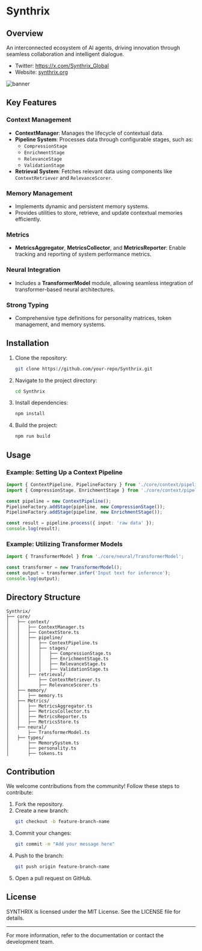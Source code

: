 # Synthrix

## Overview
An interconnected ecosystem of AI agents, driving innovation through seamless collaboration and intelligent dialogue.

- Twitter: https://x.com/Synthrix_Global
- Website: [synthrix.org](https://www.synthrix.org/)

![banner](https://github.com/user-attachments/assets/ecb236e6-2d08-4b35-8688-21e8c07e693d)

## Key Features

### Context Management
- **ContextManager**: Manages the lifecycle of contextual data.
- **Pipeline System**: Processes data through configurable stages, such as:
  - `CompressionStage`
  - `EnrichmentStage`
  - `RelevanceStage`
  - `ValidationStage`
- **Retrieval System**: Fetches relevant data using components like `ContextRetriever` and `RelevanceScorer`.

### Memory Management
- Implements dynamic and persistent memory systems.
- Provides utilities to store, retrieve, and update contextual memories efficiently.

### Metrics
- **MetricsAggregator**, **MetricsCollector**, and **MetricsReporter**: Enable tracking and reporting of system performance metrics.

### Neural Integration
- Includes a **TransformerModel** module, allowing seamless integration of transformer-based neural architectures.

### Strong Typing
- Comprehensive type definitions for personality matrices, token management, and memory systems.

## Installation

1. Clone the repository:
   ```bash
   git clone https://github.com/your-repo/Synthrix.git
   ```

2. Navigate to the project directory:
   ```bash
   cd Synthrix
   ```

3. Install dependencies:
   ```bash
   npm install
   ```

4. Build the project:
   ```bash
   npm run build
   ```

## Usage

### Example: Setting Up a Context Pipeline

```typescript
import { ContextPipeline, PipelineFactory } from './core/context/pipeline';
import { CompressionStage, EnrichmentStage } from './core/context/pipeline/stages';

const pipeline = new ContextPipeline();
PipelineFactory.addStage(pipeline, new CompressionStage());
PipelineFactory.addStage(pipeline, new EnrichmentStage());

const result = pipeline.process({ input: 'raw data' });
console.log(result);
```

### Example: Utilizing Transformer Models

```typescript
import { TransformerModel } from './core/neural/TransformerModel';

const transformer = new TransformerModel();
const output = transformer.infer('Input text for inference');
console.log(output);
```

## Directory Structure

```
Synthrix/
├── core/
│   ├── context/
│   │   ├── ContextManager.ts
│   │   ├── ContextStore.ts
│   │   ├── pipeline/
│   │   │   ├── ContextPipeline.ts
│   │   │   ├── stages/
│   │   │   │   ├── CompressionStage.ts
│   │   │   │   ├── EnrichmentStage.ts
│   │   │   │   ├── RelevanceStage.ts
│   │   │   │   ├── ValidationStage.ts
│   │   ├── retrieval/
│   │       ├── ContextRetriever.ts
│   │       ├── RelevanceScorer.ts
│   ├── memory/
│   │   ├── memory.ts
│   ├── Metrics/
│   │   ├── MetricsAggregator.ts
│   │   ├── MetricsCollector.ts
│   │   ├── MetricsReporter.ts
│   │   ├── MetricsStore.ts
│   ├── neural/
│       ├── TransformerModel.ts
│   ├── types/
│       ├── MemorySystem.ts
│       ├── personality.ts
│       ├── tokens.ts
```

## Contribution

We welcome contributions from the community! Follow these steps to contribute:

1. Fork the repository.
2. Create a new branch:
   ```bash
   git checkout -b feature-branch-name
   ```
3. Commit your changes:
   ```bash
   git commit -m "Add your message here"
   ```
4. Push to the branch:
   ```bash
   git push origin feature-branch-name
   ```
5. Open a pull request on GitHub.

## License

SYNTHRIX is licensed under the MIT License. See the LICENSE file for details.

---

For more information, refer to the documentation or contact the development team.

